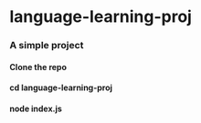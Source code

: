 # language-learning-proj
### A simple project 
#### Clone the repo
#### cd language-learning-proj
#### node index.js
